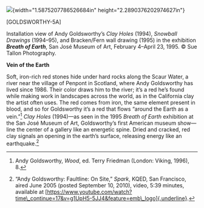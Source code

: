 ![](media/image1.png){width="1.5875207786526684in" height="2.2890376202974627in"}

\[GOLDSWORTHY-5A\]

Installation view of Andy Goldsworthy’s *Clay Holes* (1994), *Snowball Drawings* (1994–95), and Bracken/Fern wall drawing (1995) in the exhibition ***Breath of Earth***, San José Museum of Art, February 4–April 23, 1995. © Sue Tallon Photography.

**Vein of the Earth**

Soft, iron-rich red stones hide under hard rocks along the Scaur Water, a river near the village of Penpont in Scotland, where Andy Goldsworthy has lived since 1986. Their color draws him to the river; it’s a red he’s found while making work in landscapes across the world, as in the California clay the artist often uses. The red comes from iron, the same element present in blood, and so for Goldsworthy it’s a red that flows “around the Earth as a vein.”[^1] *Clay Holes* (1994)—as seen in the 1995 *Breath of Earth* exhibition at the San José Museum of Art, Goldsworthy’s first American museum show—line the center of a gallery like an energetic spine. Dried and cracked, red clay signals an opening in the earth’s surface, releasing energy like an earthquake.[^2]

[^1]: Andy Goldsworthy, *Wood*, ed. Terry Friedman (London: Viking, 1996), 8.

[^2]: “Andy Goldsworthy: Faultline: On Site,” *Spark*, KQED, San Francisco, aired June 2005 (posted September 10, 2010), video, 5:39 minutes, available at [https://www.youtube.com/watch?time\_continue=17&v=g1UpH5-5JJ4&feature=emb\_logo]{.underline}.
